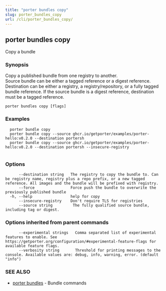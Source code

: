 ```yaml
---
title: "porter bundles copy"
slug: porter_bundles_copy
url: /cli/porter_bundles_copy/
---
```

## porter bundles copy

Copy a bundle

### Synopsis

Copy a published bundle from one registry to another.		
Source bundle can be either a tagged reference or a digest reference.
Destination can be either a registry, a registry/repository, or a fully tagged bundle reference. 
If the source bundle is a digest reference, destination must be a tagged reference.


```
porter bundles copy [flags]
```

### Examples

```
  porter bundle copy
  porter bundle copy --source ghcr.io/getporter/examples/porter-hello:v0.2.0 --destination portersh
  porter bundle copy --source ghcr.io/getporter/examples/porter-hello:v0.2.0 --destination portersh --insecure-registry
		  
```

### Options

```
      --destination string   The registry to copy the bundle to. Can be registry name, registry plus a repo prefix, or a new tagged reference. All images and the bundle will be prefixed with registry.
      --force                Force push the bundle to overwrite the previously published bundle
  -h, --help                 help for copy
      --insecure-registry    Don't require TLS for registries
      --source string         The fully qualified source bundle, including tag or digest.
```

### Options inherited from parent commands

```
      --experimental strings   Comma separated list of experimental features to enable. See https://getporter.org/configuration/#experimental-feature-flags for available feature flags.
      --verbosity string       Threshold for printing messages to the console. Available values are: debug, info, warning, error. (default "info")
```

### SEE ALSO

* [porter bundles](/cli/porter_bundles/)	 - Bundle commands

